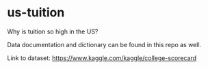 # us-tuition
Why is tuition so high in the US?

Data documentation and dictionary can be found in this repo as well.

Link to dataset: https://www.kaggle.com/kaggle/college-scorecard
